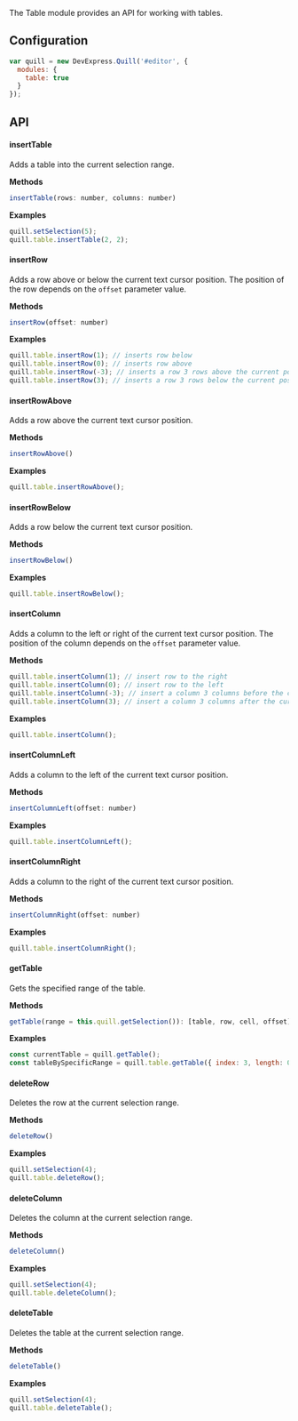 The Table module provides an API for working with tables. 

## Configuration

```javascript
var quill = new DevExpress.Quill('#editor', {
  modules: {
    table: true
  }
});
```

## API

#### insertTable

Adds a table into the current selection range.

**Methods**

```js
insertTable(rows: number, columns: number)
```

**Examples**

```js
quill.setSelection(5);
quill.table.insertTable(2, 2);
```

#### insertRow

Adds a row above or below the current text cursor position. The position of the row depends on the `offset` parameter value.

**Methods**

```js
insertRow(offset: number)
```

**Examples**

```js
quill.table.insertRow(1); // inserts row below
quill.table.insertRow(0); // inserts row above
quill.table.insertRow(-3); // inserts a row 3 rows above the current position
quill.table.insertRow(3); // inserts a row 3 rows below the current position
```


#### insertRowAbove

Adds a row above the current text cursor position.

**Methods**

```js
insertRowAbove()
```

**Examples**

```js
quill.table.insertRowAbove();
```


#### insertRowBelow

Adds a row below the current text cursor position.

**Methods**

```js
insertRowBelow()
```

**Examples**

```js
quill.table.insertRowBelow();
```

#### insertColumn

Adds a column to the left or right of the current text cursor position. The position of the column depends on the `offset` parameter value.

**Methods**

```js
quill.table.insertColumn(1); // insert row to the right
quill.table.insertColumn(0); // insert row to the left
quill.table.insertColumn(-3); // insert a column 3 columns before the current position
quill.table.insertColumn(3); // insert a column 3 columns after the current position
```

**Examples**

```js
quill.table.insertColumn();
```


#### insertColumnLeft

Adds a column to the left of the current text cursor position.

**Methods**

```js
insertColumnLeft(offset: number)
```

**Examples**

```js
quill.table.insertColumnLeft();
```


#### insertColumnRight

Adds a column to the right of the current text cursor position.

**Methods**

```js
insertColumnRight(offset: number)
```

**Examples**

```js
quill.table.insertColumnRight();
```


#### getTable

Gets the specified range of the table.

**Methods**

```js
getTable(range = this.quill.getSelection()): [table, row, cell, offset]
```

**Examples**

```js
const currentTable = quill.getTable();
const tableBySpecificRange = quill.table.getTable({ index: 3, length: 0 });
```


#### deleteRow

Deletes the row at the current selection range.

**Methods**

```js
deleteRow()
```

**Examples**

```js
quill.setSelection(4);
quill.table.deleteRow();
```


#### deleteColumn

Deletes the column at the current selection range.

**Methods**

```js
deleteColumn()
```

**Examples**

```js
quill.setSelection(4);
quill.table.deleteColumn();
```


#### deleteTable

Deletes the table at the current selection range.

**Methods**

```js
deleteTable()
```

**Examples**

```js
quill.setSelection(4);
quill.table.deleteTable();
```
